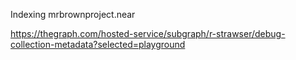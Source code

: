 Indexing mrbrownproject.near

https://thegraph.com/hosted-service/subgraph/r-strawser/debug-collection-metadata?selected=playground